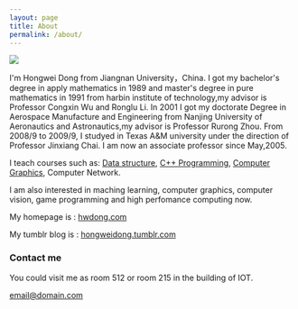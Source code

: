 ```yaml
---
layout: page
title: About
permalink: /about/
---
```


![](http://blog.hwdong.com/images/me.jpg)  

I'm Hongwei Dong from Jiangnan University，China. I got my bachelor's degree in apply mathematics in 1989 and master's degree in pure mathematics in 1991 from harbin institute of technology,my advisor is Professor Congxin Wu and Ronglu Li. In 2001 I got my doctorate Degree in Aerospace Manufacture and Engineering from Nanjing University of Aeronautics and Astronautics,my advisor is Professor Rurong Zhou. From 2008/9 to 2009/9, I studyed in Texas A&M university under the direction of Professor Jinxiang Chai. I am now an associate professor since May,2005.

I teach courses such as: [Data structure](http://hwdong.com/ds/), [C++ Programming](http://hwdong.com/c++/), [Computer Graphics](http://hwdong.com/cg/), Computer Network.

I am also interested in maching learning, computer graphics, computer vision, game programming and high perfomance computing now.

My homepage is : [hwdong.com](http://hwdong.com)

My tumblr blog is : [hongweidong.tumblr.com](http://hongweidong.tumblr.com)

### Contact me

You could visit me as room 512 or room 215 in the building of IOT.

[email@domain.com](mailto:email@domain.com)

